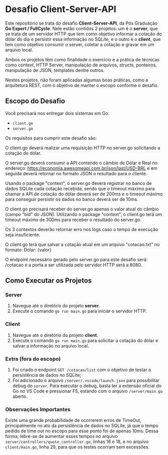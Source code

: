 # Desafio Client-Server-API

Este repositório se trata do desafio **Client-Server-API**, da Pós Graduação **Go Expert / FullCycle**. Nele estão contidos 2 projetos: um é o **server**, que se trata de um servidor HTTP que tem como objetivo informar a cotação do dólar do dia e persistir essa informação no SQLite, e o outro é o **client**, que tem como objetivo consumir o server, coletar a cotação e gravar em um arquivo local.

Ambos os projetos têm como finalidade o exercício e a prática de técnicas como context, HTTP Server, manipulação de arquivos, structs, ponteiros, manipulação de JSON, templates dentre outros.

Nestes projetos, não foram aplicadas algumas boas práticas, como a arquitetura REST, com o objetivo de manter o escopo conforme o desafio.

## Escopo do Desafio

Você precisará nos entregar dois sistemas em Go:
- `client.go`
- `server.go`

Os requisitos para cumprir este desafio são:
 
O client.go deverá realizar uma requisição HTTP no server.go solicitando a cotação do dólar.
 
O server.go deverá consumir a API contendo o câmbio de Dólar e Real no endereço: https://economia.awesomeapi.com.br/json/last/USD-BRL e em seguida deverá retornar no formato JSON o resultado para o cliente.
 
Usando o package "context", o server.go deverá registrar no banco de dados SQLite cada cotação recebida, sendo que o timeout máximo para chamar a API de cotação do dólar deverá ser de 200ms e o timeout máximo para conseguir persistir os dados no banco deverá ser de 10ms.
 
O client.go precisará receber do server.go apenas o valor atual do câmbio (campo "bid" do JSON). Utilizando o package "context", o client.go terá um timeout máximo de 300ms para receber o resultado do server.go.
 
Os 3 contextos deverão retornar erro nos logs caso o tempo de execução seja insuficiente.
 
O client.go terá que salvar a cotação atual em um arquivo "cotacao.txt" no formato: Dólar: {valor}
 
O endpoint necessário gerado pelo server.go para este desafio será: /cotacao e a porta a ser utilizada pelo servidor HTTP será a 8080.

## Como Executar os Projetos

### Server

1. Navegue até o diretório do projeto **server**.
2. Execute o comando `go run main.go` para iniciar o servidor HTTP.

### Client

1. Navegue até o diretório do projeto **client**.
2. Execute o comando `go run main.go` para solicitar a cotação do dólar e salvar a informação no arquivo local.

### Extra (fora do escopo)

1. Foi criado o endpoint `GET /cotacao/list` com o objetivo de testar a persistência de dados no SQLite;
2. Foi adicionado o arquivo `/server/.vscode/launch.json` para possibilitar debug do `server`. Para executar o debug, basta ter a extensão oficial do Go no VS Code e pressionar F5, estando com o arquivo `/server/main.go` aberto.

### Observações Importantes

Existe uma grande probabilidade de ocorrerem erros de TimeOut, principalmente no ato da persistência de dados no SQLite, já que o tempo pedido de time out no escopo para esse ponto foi de apenas 10ms.
Dessa forma, lebre-se de aumentar esses tempos no arquivo `server/controllers/quote_controller.go`, linhas 16 e 18, e no arquivo `client/main.go`, linha 29, para que os testes ocorram sem excessões.

